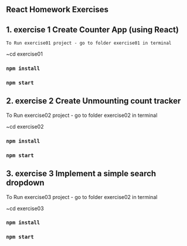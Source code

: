 ## React Homework Exercises

## 1. exercise 1 Create Counter App (using React)
    To Run exercise01 project - go to folder exercise01 in terminal
~cd exercise01
### `npm install`
### `npm start`


## 2. exercise 2 Create Unmounting count tracker
 To Run exercise02 project - go to folder exercise02 in terminal

 ~cd exercise02

### `npm install`
### `npm start`

## 3. exercise 3 Implement a simple search dropdown
To Run exercise03 project - go to folder exercise02 in terminal

~cd exercise03

### `npm install`
### `npm start`
